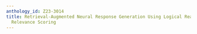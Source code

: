 ```yaml
---
anthology_id: Z23-3014
title: Retrieval-Augmented Neural Response Generation Using Logical Reasoning and
  Relevance Scoring
---
```


